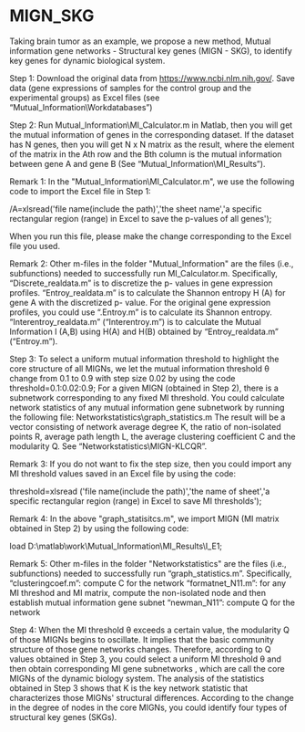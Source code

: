 # MIGN_SKG
Taking brain tumor as an example, we propose a new method, Mutual information gene networks - Structural key genes (MIGN - SKG), to identify key genes for dynamic biological system.

Step 1: Download the original data from https://www.ncbi.nlm.nih.gov/. Save data (gene expressions of samples for the control group and the experimental groups) as Excel files (see “Mutual_Information\Workdatabases”)

Step 2: Run Mutual_lnformation\MI_Calculator.m in Matlab, then you will get the mutual information of genes in the corresponding dataset. If the dataset has N genes, then you will get N x N matrix as the result, where the element of the matrix in the Ath row and the Bth column is the mutual information between gene A and gene B (See “Mutual_Information\MI_Results”).

Remark 1: In the "Mutual_lnformation\MI_Calculator.m", we use the following code to import the Excel file in Step 1:

/A=xlsread('file name(include the path)','the sheet name','a specific rectangular region (range) in Excel to save the p-values of all genes');

When you run this file, please make the change corresponding to the Excel file you used.

Remark 2: Other m-files in the folder "Mutual_lnformation" are the files (i.e., subfunctions) needed to successfully run MI_Calculator.m. Specifically, “Discrete_realdata.m” is to discretize the p- values in gene expression profiles. “Entroy_realdata.m” is to calculate the Shannon entropy H (A) for gene A with the discretized p- value. For the original gene expression profiles, you could use “.Entroy.m” is to calculate its Shannon entropy. “Interentroy_realdata.m” (“Interentroy.m”) is to calculate the Mutual Information I (A,B) using H(A) and H(B) obtained by “Entroy_realdata.m” (“Entroy.m”).

Step 3: To select a uniform mutual information threshold to highlight the core structure of all MIGNs, we let the mutual information threshold θ change from 0.1 to 0.9 with step size 0.02 by using the code threshold=0.1:0.02:0.9; For a given MIGN (obtained in Step 2), there is a subnetwork corresponding to any fixed MI threshold. You could calculate network statistics of any mutual information gene subnetwork by running the following file: Networkstatistics\graph_statistics.m The result will be a vector consisting of network average degree K, the ratio of non-isolated points R, average path length L, the average clustering coefficient C and the modularity Q. See “Networkstatistics\MIGN-KLCQR”.

Remark 3: If you do not want to fix the step size, then you could import any MI threshold values saved in an Excel file by using the code:

threshold=xlsread ('file name(include the path)','the name of sheet','a specific rectangular region (range) in Excel to save MI thresholds');

Remark 4: In the above "graph_statisitcs.m", we import MIGN (MI matrix obtained in Step 2) by using the following code:

load D:\matlab\work\Mutual_Information\MI_Results\I_E1;

Remark 5: Other m-files in the folder "Networkstatistics" are the files (i.e., subfunctions) needed to successfully run “graph_statistics.m”. Specifically, “clusteringcoef.m”: compute C for the network “formatnet_N11.m”: for any MI threshod and MI matrix, compute the non-isolated node and then establish mutual information gene subnet “newman_N11”: compute Q for the network

Step 4: When the MI threshold θ exceeds a certain value, the modularity Q of those MIGNs begins to oscillate. It implies that the basic community structure of those gene networks changes. Therefore, according to Q values obtained in Step 3, you could select a uniform MI threshold θ and then obtain corresponding MI gene subnetworks , which are call the core MIGNs of the dynamic biology system. The analysis of the statistics obtained in Step 3 shows that K is the key network statistic that characterizes those MIGNs' structural differences. According to the change in the degree of nodes in the core MIGNs, you could identify four types of structural key genes (SKGs).
